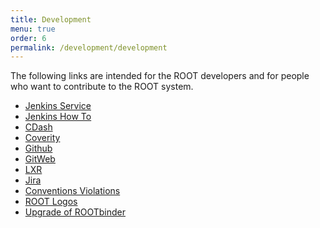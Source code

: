 ```yaml
---
title: Development
menu: true
order: 6
permalink: /development/development
---
```


The following links are intended for the ROOT
developers and for people who want to contribute to the ROOT system.


 - [Jenkins Service](https://epsft-jenkins.cern.ch/view/ROOT/)
 - [Jenkins How To](jenkins_how_to)
 - [CDash](http://cdash.cern.ch/index.php?project=ROOT)
 - [Coverity](https://coverity.cern.ch/)
 - [Github](https://github.com/root-project/root)
 - [GitWeb](https://root.cern.ch/gitweb?p=root.git;a=summary)
 - [LXR](https://root.cern.ch/lxr/)
 - [Jira](https://sft.its.cern.ch/jira/browse/ROOT/?selectedTab=com.atlassian.jira.jira-projects-plugin:summary-panel)
 - [Conventions Violations](https://root.cern.ch/root/nightly/codecheck/codecheck.html)
 - [ROOT Logos](https://root.cern.ch/img/logos/ROOT_Logo/)
 - [Upgrade of ROOTbinder](https://root.cern.ch/rootbinder-checklist)